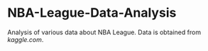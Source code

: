 # NBA-League-Data-Analysis
Analysis of various data about NBA League. Data is obtained from *kaggle.com*.
